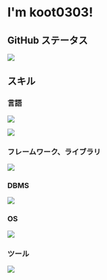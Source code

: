 # I'm koot0303!

## GitHub ステータス

![](https://github-profile-summary-cards.vercel.app/api/cards/profile-details?username=koot0303&theme=dark)


## スキル

### 言語

![](https://skillicons.dev/icons?i=python,javascript,html,css)

![](https://github-readme-stats.vercel.app/api/top-langs/?username=koot0303&layout=compact&theme=dark)

### フレームワーク、ライブラリ

![](https://skillicons.dev/icons?i=django,flask,vuejs,nodejs)

### DBMS

![](https://skillicons.dev/icons?i=mysql,sqlite)

### OS

![](https://skillicons.dev/icons?i=windows,linux,raspberrypi)

### ツール

![](https://skillicons.dev/icons?i=git,github,vscode,)
